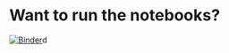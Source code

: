 
# Want to run the notebooks?

[![Binder](https://mybinder.org/badge_logo.svg)](https://mybinder.org/v2/gh/wakita/y24-vis/HEAD)d
